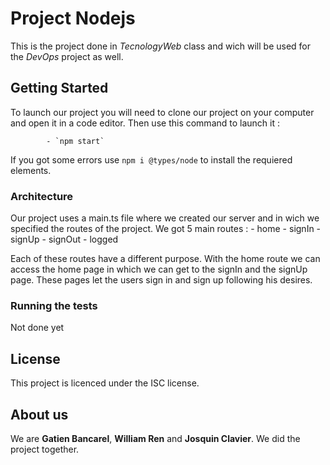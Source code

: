 # Project Nodejs
This is the project done in *TecnologyWeb* class and wich will be used for the *DevOps* project as well.


## Getting Started

To launch our project you will need to clone our project on your computer and open it in a code editor. Then use this command to launch it :

            - `npm start`

If you got some errors use `npm i @types/node` to install the requiered elements.
### Architecture

Our project uses a main.ts file where we created our server and in wich we specified the routes of the project. We got 5 main routes : 
                                - home 
                                - signIn
                                - signUp
                                - signOut
                                - logged
                             

Each of these routes have a different purpose.
With the home route we can access the home page in which we can get to the signIn and the signUp page. These pages let the users sign in and sign up following his desires. 

### Running the tests

Not done yet

## License 

This project is licenced under the ISC license.

## About us 
We are **Gatien Bancarel**, **William Ren** and **Josquin Clavier**. We did the project together.
